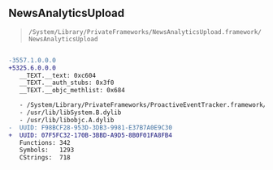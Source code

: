 ## NewsAnalyticsUpload

> `/System/Library/PrivateFrameworks/NewsAnalyticsUpload.framework/NewsAnalyticsUpload`

```diff

-3557.1.0.0.0
+5325.6.0.0.0
   __TEXT.__text: 0xc604
   __TEXT.__auth_stubs: 0x3f0
   __TEXT.__objc_methlist: 0x684

   - /System/Library/PrivateFrameworks/ProactiveEventTracker.framework/ProactiveEventTracker
   - /usr/lib/libSystem.B.dylib
   - /usr/lib/libobjc.A.dylib
-  UUID: F98BCF28-953D-3DB3-9981-E37B7A0E9C30
+  UUID: 07F5FC32-170B-3BBD-A9D5-8B0F01FA8FB4
   Functions: 342
   Symbols:   1293
   CStrings:  718

```
